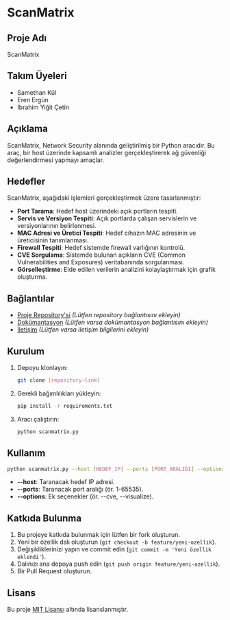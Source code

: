 # ScanMatrix

## Proje Adı
ScanMatrix

## Takım Üyeleri
- Samethan Kül
- Eren Ergün
- İbrahim Yiğit Çetin

## Açıklama
ScanMatrix, Network Security alanında geliştirilmiş bir Python aracıdır. Bu araç, bir host üzerinde kapsamlı analizler gerçekleştirerek ağ güvenliği değerlendirmesi yapmayı amaçlar.

## Hedefler
ScanMatrix, aşağıdaki işlemleri gerçekleştirmek üzere tasarlanmıştır:
- **Port Tarama**: Hedef host üzerindeki açık portların tespiti.
- **Servis ve Versiyon Tespiti**: Açık portlarda çalışan servislerin ve versiyonlarının belirlenmesi.
- **MAC Adresi ve Üretici Tespiti**: Hedef cihazın MAC adresinin ve üreticisinin tanımlanması.
- **Firewall Tespiti**: Hedef sistemde firewall varlığının kontrolü.
- **CVE Sorgulama**: Sistemde bulunan açıkların CVE (Common Vulnerabilities and Exposures) veritabanında sorgulanması.
- **Görselleştirme**: Elde edilen verilerin analizini kolaylaştırmak için grafik oluşturma.

## Bağlantılar
- [Proje Repository'si](#) *(Lütfen repository bağlantısını ekleyin)*
- [Dokümantasyon](#) *(Lütfen varsa dokümantasyon bağlantısını ekleyin)*
- [İletişim](#) *(Lütfen varsa iletişim bilgilerini ekleyin)*

## Kurulum
1. Depoyu klonlayın:
   ```bash
   git clone [repository-link]
   ```
2. Gerekli bağımlılıkları yükleyin:
   ```bash
   pip install -r requirements.txt
   ```
3. Aracı çalıştırın:
   ```bash
   python scanmatrix.py
   ```

## Kullanım
```bash
python scanmatrix.py --host [HEDEF_IP] --ports [PORT_ARALIĞI] --options [SECENEKLER]
```
- **--host**: Taranacak hedef IP adresi.
- **--ports**: Taranacak port aralığı (ör. 1-65535).
- **--options**: Ek seçenekler (ör. --cve, --visualize).

## Katkıda Bulunma
1. Bu projeye katkıda bulunmak için lütfen bir fork oluşturun.
2. Yeni bir özellik dalı oluşturun (`git checkout -b feature/yeni-ozellik`).
3. Değişikliklerinizi yapın ve commit edin (`git commit -m 'Yeni özellik eklendi'`).
4. Dalınızı ana depoya push edin (`git push origin feature/yeni-ozellik`).
5. Bir Pull Request oluşturun.

## Lisans
Bu proje [MIT Lisansı](LICENSE) altında lisanslanmıştır.
